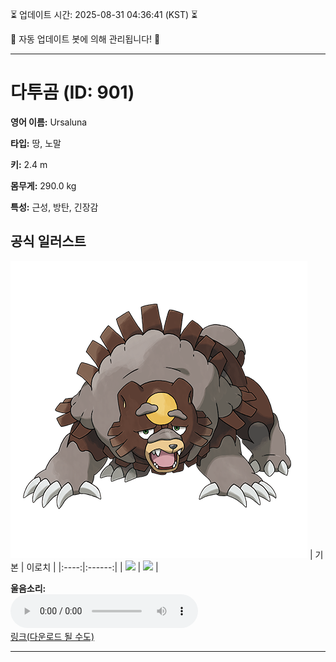 
⏳ 업데이트 시간: 2025-08-31 04:36:41 (KST) ⏳

🤖 자동 업데이트 봇에 의해 관리됩니다! 🤖

---

# 다투곰 (ID: 901)
**영어 이름:** Ursaluna

**타입:** 땅, 노말

**키:** 2.4 m

**몸무게:** 290.0 kg

**특성:** 근성, 방탄, 긴장감

## 공식 일러스트
![](https://raw.githubusercontent.com/PokeAPI/sprites/master/sprites/pokemon/other/official-artwork/901.png)
| 기본 | 이로치 |
|:----:|:------:|
| <img src="http://play.pokemonshowdown.com/sprites/ani/ursaluna.gif" width="200"> | <img src="http://play.pokemonshowdown.com/sprites/ani-shiny/ursaluna.gif" width="200"> |

**울음소리:**<br><audio controls src="https://raw.githubusercontent.com/PokeAPI/cries/main/cries/pokemon/latest/901.ogg"></audio><br> [링크(다운로드 될 수도)](https://raw.githubusercontent.com/PokeAPI/cries/main/cries/pokemon/latest/901.ogg)


---
